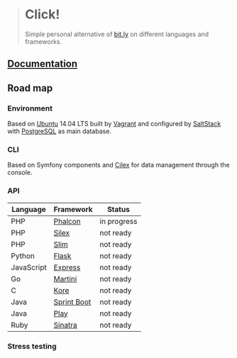> # Click!
>
> Simple personal alternative of [bit.ly](https://bitly.com/) on different languages and frameworks.

## [Documentation](docs)

## Road map

### Environment

Based on [Ubuntu](http://www.ubuntu.com/) 14.04 LTS built by [Vagrant](https://www.vagrantup.com/)
and configured by [SaltStack](http://saltstack.com/) with [PostgreSQL](http://www.postgresql.org/) as main database.

### CLI

Based on Symfony components and [Cilex](https://github.com/Cilex/Cilex) for data management through the console.

### API

| Language   | Framework                                                     | Status      |
| ---------- | ------------------------------------------------------------- | ----------- |
| PHP        | [Phalcon](https://github.com/phalcon/cphalcon)                | in progress |
| PHP        | [Silex](https://github.com/silexphp/Silex)                    | not ready   |
| PHP        | [Slim](https://github.com/slimphp/Slim)                       | not ready   |
| Python     | [Flask](https://github.com/mitsuhiko/flask)                   | not ready   |
| JavaScript | [Express](https://github.com/strongloop/express)              | not ready   |
| Go         | [Martini](https://github.com/go-martini/martini)              | not ready   |
| C          | [Kore](https://github.com/jorisvink/kore)                     | not ready   |
| Java       | [Sprint Boot](https://github.com/spring-projects/spring-boot) | not ready   |
| Java       | [Play](https://github.com/playframework/playframework)        | not ready   |
| Ruby       | [Sinatra](https://github.com/sinatra/sinatra)                 | not ready   |

### Stress testing
